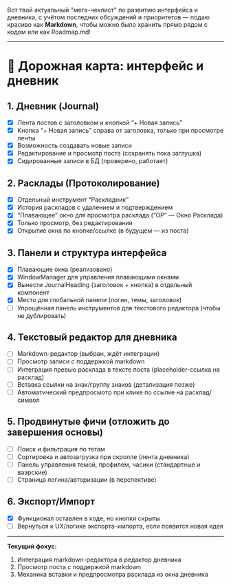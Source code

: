 Вот твой актуальный "мега-чеклист" по развитию интерфейса и дневника, с учётом последних обсуждений и приоритетов — подаю красиво как **Markdown**, чтобы можно было хранить прямо рядом с кодом или как Roadmap.md!

---

# 📜 Дорожная карта: интерфейс и дневник

## 1. **Дневник (Journal)**

* [x] Лента постов с заголовком и кнопкой “+ Новая запись”
* [x] Кнопка “+ Новая запись” справа от заголовка, только при просмотре ленты
* [x] Возможность создавать новые записи
* [x] Редактирование и просмотр поста (сохранять пока заглушка)
* [x] Сидированные записи в БД (проверено, работает)

## 2. **Расклады (Протоколирование)**

* [x] Отдельный инструмент “Раскладник”
* [x] История раскладов с удалением и подтверждением
* [x] “Плавающее” окно для просмотра расклада (“ОР” — Окно Расклада)
* [x] Только просмотр, без редактирования
* [x] Открытие окна по кнопке/ссылке (в будущем — из поста)

## 3. **Панели и структура интерфейса**

* [x] Плавающие окна (реализовано)
* [x] WindowManager для управления плавающими окнами
* [x] Вынести JournalHeading (заголовок + кнопка) в отдельный компонент
* [x] Место для глобальной панели (логин, темы, заголовок)
* [ ] Упрощённая панель инструментов для текстового редактора (чтобы не дублировать)

## 4. **Текстовый редактор для дневника**

* [ ] Markdown-редактор (выбран, ждёт интеграции)
* [ ] Просмотр записи с поддержкой markdown
* [ ] Интеграция превью расклада в тексте поста (placeholder-ссылка на расклад)
* [ ] Вставка ссылки на знак/группу знаков (детализация позже)
* [ ] Автоматический предпросмотр при клике по ссылке на расклад/символ

## 5. **Продвинутые фичи (отложить до завершения основы)**

* [ ] Поиск и фильтрация по тегам
* [ ] Сортировка и автозагрузка при скролле (лента дневника)
* [ ] Панель управления темой, профилем, часики (стандартные и ваэрские)
* [ ] Страница логина/авторизации (в перспективе)

## 6. **Экспорт/Импорт**

* [x] Функционал оставлен в коде, но кнопки скрыты
* [ ] Вернуться к UX/логике экспорта-импорта, если появится новая идея

---

**Текущий фокус:**

1. Интеграция markdown-редактора в редактор дневника
2. Просмотр поста с поддержкой markdown
3. Механика вставки и предпросмотра расклада из окна дневника

